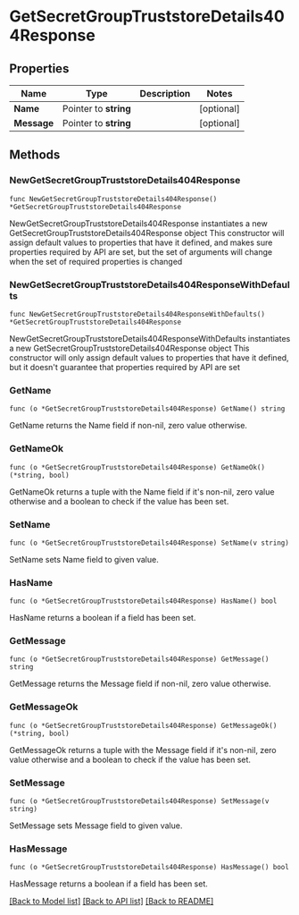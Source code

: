 # GetSecretGroupTruststoreDetails404Response

## Properties

Name | Type | Description | Notes
------------ | ------------- | ------------- | -------------
**Name** | Pointer to **string** |  | [optional] 
**Message** | Pointer to **string** |  | [optional] 

## Methods

### NewGetSecretGroupTruststoreDetails404Response

`func NewGetSecretGroupTruststoreDetails404Response() *GetSecretGroupTruststoreDetails404Response`

NewGetSecretGroupTruststoreDetails404Response instantiates a new GetSecretGroupTruststoreDetails404Response object
This constructor will assign default values to properties that have it defined,
and makes sure properties required by API are set, but the set of arguments
will change when the set of required properties is changed

### NewGetSecretGroupTruststoreDetails404ResponseWithDefaults

`func NewGetSecretGroupTruststoreDetails404ResponseWithDefaults() *GetSecretGroupTruststoreDetails404Response`

NewGetSecretGroupTruststoreDetails404ResponseWithDefaults instantiates a new GetSecretGroupTruststoreDetails404Response object
This constructor will only assign default values to properties that have it defined,
but it doesn't guarantee that properties required by API are set

### GetName

`func (o *GetSecretGroupTruststoreDetails404Response) GetName() string`

GetName returns the Name field if non-nil, zero value otherwise.

### GetNameOk

`func (o *GetSecretGroupTruststoreDetails404Response) GetNameOk() (*string, bool)`

GetNameOk returns a tuple with the Name field if it's non-nil, zero value otherwise
and a boolean to check if the value has been set.

### SetName

`func (o *GetSecretGroupTruststoreDetails404Response) SetName(v string)`

SetName sets Name field to given value.

### HasName

`func (o *GetSecretGroupTruststoreDetails404Response) HasName() bool`

HasName returns a boolean if a field has been set.

### GetMessage

`func (o *GetSecretGroupTruststoreDetails404Response) GetMessage() string`

GetMessage returns the Message field if non-nil, zero value otherwise.

### GetMessageOk

`func (o *GetSecretGroupTruststoreDetails404Response) GetMessageOk() (*string, bool)`

GetMessageOk returns a tuple with the Message field if it's non-nil, zero value otherwise
and a boolean to check if the value has been set.

### SetMessage

`func (o *GetSecretGroupTruststoreDetails404Response) SetMessage(v string)`

SetMessage sets Message field to given value.

### HasMessage

`func (o *GetSecretGroupTruststoreDetails404Response) HasMessage() bool`

HasMessage returns a boolean if a field has been set.


[[Back to Model list]](../README.md#documentation-for-models) [[Back to API list]](../README.md#documentation-for-api-endpoints) [[Back to README]](../README.md)


